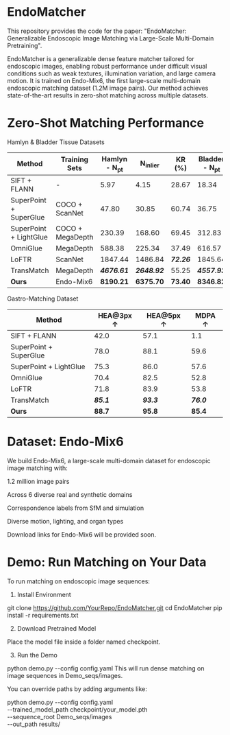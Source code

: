 # EndoMatcher
This repository provides the code for the paper:
"EndoMatcher: Generalizable Endoscopic Image Matching via Large-Scale Multi-Domain Pretraining".

EndoMatcher is a generalizable dense feature matcher tailored for endoscopic images, enabling robust performance under difficult visual conditions such as weak textures, illumination variation, and large camera motion.
It is trained on Endo-Mix6, the first large-scale multi-domain endoscopic matching dataset (1.2M image pairs).
Our method achieves state-of-the-art results in zero-shot matching across multiple datasets.


# Zero-Shot Matching Performance

Hamlyn & Bladder Tissue Datasets

| Method                 | Training Sets    | Hamlyn - N<sub>pt</sub> | N<sub>inlier</sub> | KR (%)      | Bladder - N<sub>pt</sub> | N<sub>inlier</sub> | KR (%)      | FPS ↑       |
| ---------------------- | ---------------- | ----------------------- | ------------------ | ----------- | ------------------------ | ------------------ | ----------- | ----------- |
| SIFT + FLANN           | -                | 5.97                    | 4.15               | 28.67       | 18.34                    | 13.52              | 50.23       | -           |
| SuperPoint + SuperGlue | COCO + ScanNet   | 47.80                   | 30.85              | 60.74       | 36.75                    | 26.31              | 61.77       | 6.11        |
| SuperPoint + LightGlue | COCO + MegaDepth | 230.39                  | 168.60             | 69.45       | 312.83                   | 223.37             | 67.18       | 8.91        |
| OmniGlue               | MegaDepth        | 588.38                  | 225.34             | 37.49       | 616.57                   | 265.19             | 41.74       | 0.57        |
| LoFTR                  | ScanNet          | 1847.44                 | 1486.84            | ***72.26*** | 1845.64                  | 1382.48            | ***68.19*** | ***12.83*** |
| TransMatch             | MegaDepth        | ***4676.61***           | ***2648.92***      | 55.25       | ***4557.93***            | ***2029.05***      | 43.84       | 0.02        |
| **Ours**               | Endo-Mix6        | **8190.21**             | **6375.70**        | **73.40**   | **8346.82**              | **6116.20**        | **68.75**   | **47.38**   |



Gastro-Matching Dataset

| Method                 | HEA\@3px ↑ | HEA\@5px ↑ | MDPA ↑     |
| ---------------------- | ---------- | ---------- | ---------- |
| SIFT + FLANN           | 42.0       | 57.1       | 1.1        |
| SuperPoint + SuperGlue | 78.0       | 88.1       | 59.6       |
| SuperPoint + LightGlue | 75.3       | 86.0       | 57.6       |
| OmniGlue               | 70.4       | 82.5       | 52.8       |
| LoFTR                  | 71.8       | 83.9       | 53.8       |
| TransMatch             | ***85.1*** | ***93.3*** | ***76.0*** |
| **Ours**               | **88.7**   | **95.8**   | **85.4**   |



# Dataset: Endo-Mix6

We build Endo-Mix6, a large-scale multi-domain dataset for endoscopic image matching with:

1.2 million image pairs

Across 6 diverse real and synthetic domains

Correspondence labels from SfM and simulation

Diverse motion, lighting, and organ types

Download links for Endo-Mix6 will be provided soon.


# Demo: Run Matching on Your Data

To run matching on endoscopic image sequences:

1. Install Environment

git clone https://github.com/YourRepo/EndoMatcher.git
cd EndoMatcher
pip install -r requirements.txt


2. Download Pretrained Model

Place the model file inside a folder named checkpoint.

3. Run the Demo

python demo.py --config config.yaml
This will run dense matching on image sequences in Demo_seqs/images.

You can override paths by adding arguments like:

python demo.py --config config.yaml \
               --trained_model_path checkpoint/your_model.pth \
               --sequence_root Demo_seqs/images \
               --out_path results/
